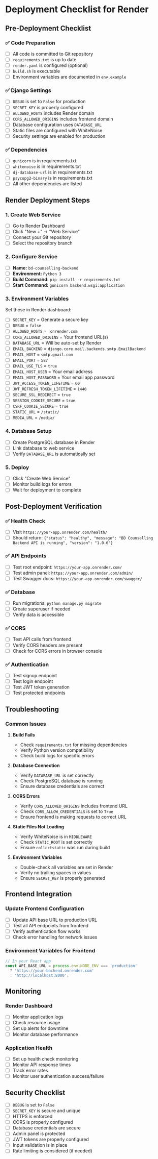 # Deployment Checklist for Render

## Pre-Deployment Checklist

### ✅ Code Preparation
- [ ] All code is committed to Git repository
- [ ] `requirements.txt` is up to date
- [ ] `render.yaml` is configured (optional)
- [ ] `build.sh` is executable
- [ ] Environment variables are documented in `env.example`

### ✅ Django Settings
- [ ] `DEBUG` is set to `False` for production
- [ ] `SECRET_KEY` is properly configured
- [ ] `ALLOWED_HOSTS` includes Render domain
- [ ] `CORS_ALLOWED_ORIGINS` includes frontend domain
- [ ] Database configuration uses `DATABASE_URL`
- [ ] Static files are configured with WhiteNoise
- [ ] Security settings are enabled for production

### ✅ Dependencies
- [ ] `gunicorn` is in requirements.txt
- [ ] `whitenoise` is in requirements.txt
- [ ] `dj-database-url` is in requirements.txt
- [ ] `psycopg2-binary` is in requirements.txt
- [ ] All other dependencies are listed

## Render Deployment Steps

### 1. Create Web Service
- [ ] Go to Render Dashboard
- [ ] Click "New +" → "Web Service"
- [ ] Connect your Git repository
- [ ] Select the repository branch

### 2. Configure Service
- [ ] **Name:** `bd-counselling-backend`
- [ ] **Environment:** `Python 3`
- [ ] **Build Command:** `pip install -r requirements.txt`
- [ ] **Start Command:** `gunicorn backend.wsgi:application`

### 3. Environment Variables
Set these in Render dashboard:
- [ ] `SECRET_KEY` = Generate a secure key
- [ ] `DEBUG` = `false`
- [ ] `ALLOWED_HOSTS` = `.onrender.com`
- [ ] `CORS_ALLOWED_ORIGINS` = Your frontend URL(s)
- [ ] `DATABASE_URL` = Will be auto-set by Render
- [ ] `EMAIL_BACKEND` = `django.core.mail.backends.smtp.EmailBackend`
- [ ] `EMAIL_HOST` = `smtp.gmail.com`
- [ ] `EMAIL_PORT` = `587`
- [ ] `EMAIL_USE_TLS` = `true`
- [ ] `EMAIL_HOST_USER` = Your email address
- [ ] `EMAIL_HOST_PASSWORD` = Your email app password
- [ ] `JWT_ACCESS_TOKEN_LIFETIME` = `60`
- [ ] `JWT_REFRESH_TOKEN_LIFETIME` = `1440`
- [ ] `SECURE_SSL_REDIRECT` = `true`
- [ ] `SESSION_COOKIE_SECURE` = `true`
- [ ] `CSRF_COOKIE_SECURE` = `true`
- [ ] `STATIC_URL` = `/static/`
- [ ] `MEDIA_URL` = `/media/`

### 4. Database Setup
- [ ] Create PostgreSQL database in Render
- [ ] Link database to web service
- [ ] Verify `DATABASE_URL` is automatically set

### 5. Deploy
- [ ] Click "Create Web Service"
- [ ] Monitor build logs for errors
- [ ] Wait for deployment to complete

## Post-Deployment Verification

### ✅ Health Check
- [ ] Visit `https://your-app.onrender.com/health/`
- [ ] Should return: `{"status": "healthy", "message": "BD Counselling Backend API is running", "version": "1.0.0"}`

### ✅ API Endpoints
- [ ] Test root endpoint: `https://your-app.onrender.com/`
- [ ] Test admin panel: `https://your-app.onrender.com/admin/`
- [ ] Test Swagger docs: `https://your-app.onrender.com/swagger/`

### ✅ Database
- [ ] Run migrations: `python manage.py migrate`
- [ ] Create superuser if needed
- [ ] Verify data is accessible

### ✅ CORS
- [ ] Test API calls from frontend
- [ ] Verify CORS headers are present
- [ ] Check for CORS errors in browser console

### ✅ Authentication
- [ ] Test signup endpoint
- [ ] Test login endpoint
- [ ] Test JWT token generation
- [ ] Test protected endpoints

## Troubleshooting

### Common Issues

1. **Build Fails**
   - Check `requirements.txt` for missing dependencies
   - Verify Python version compatibility
   - Check build logs for specific errors

2. **Database Connection**
   - Verify `DATABASE_URL` is set correctly
   - Check PostgreSQL database is running
   - Ensure database credentials are correct

3. **CORS Errors**
   - Verify `CORS_ALLOWED_ORIGINS` includes frontend URL
   - Check `CORS_ALLOW_CREDENTIALS` is set to `True`
   - Ensure frontend is making requests to correct URL

4. **Static Files Not Loading**
   - Verify WhiteNoise is in `MIDDLEWARE`
   - Check `STATIC_ROOT` is set correctly
   - Ensure `collectstatic` was run during build

5. **Environment Variables**
   - Double-check all variables are set in Render
   - Verify no trailing spaces in values
   - Ensure `SECRET_KEY` is properly generated

## Frontend Integration

### Update Frontend Configuration
- [ ] Update API base URL to production URL
- [ ] Test all API endpoints from frontend
- [ ] Verify authentication flow works
- [ ] Check error handling for network issues

### Environment Variables for Frontend
```javascript
// In your React app
const API_BASE_URL = process.env.NODE_ENV === 'production' 
  ? 'https://your-backend.onrender.com' 
  : 'http://localhost:8000';
```

## Monitoring

### Render Dashboard
- [ ] Monitor application logs
- [ ] Check resource usage
- [ ] Set up alerts for downtime
- [ ] Monitor database performance

### Application Health
- [ ] Set up health check monitoring
- [ ] Monitor API response times
- [ ] Track error rates
- [ ] Monitor user authentication success/failure

## Security Checklist

- [ ] `DEBUG` is set to `False`
- [ ] `SECRET_KEY` is secure and unique
- [ ] HTTPS is enforced
- [ ] CORS is properly configured
- [ ] Database credentials are secure
- [ ] Admin panel is protected
- [ ] JWT tokens are properly configured
- [ ] Input validation is in place
- [ ] Rate limiting is considered (if needed)
